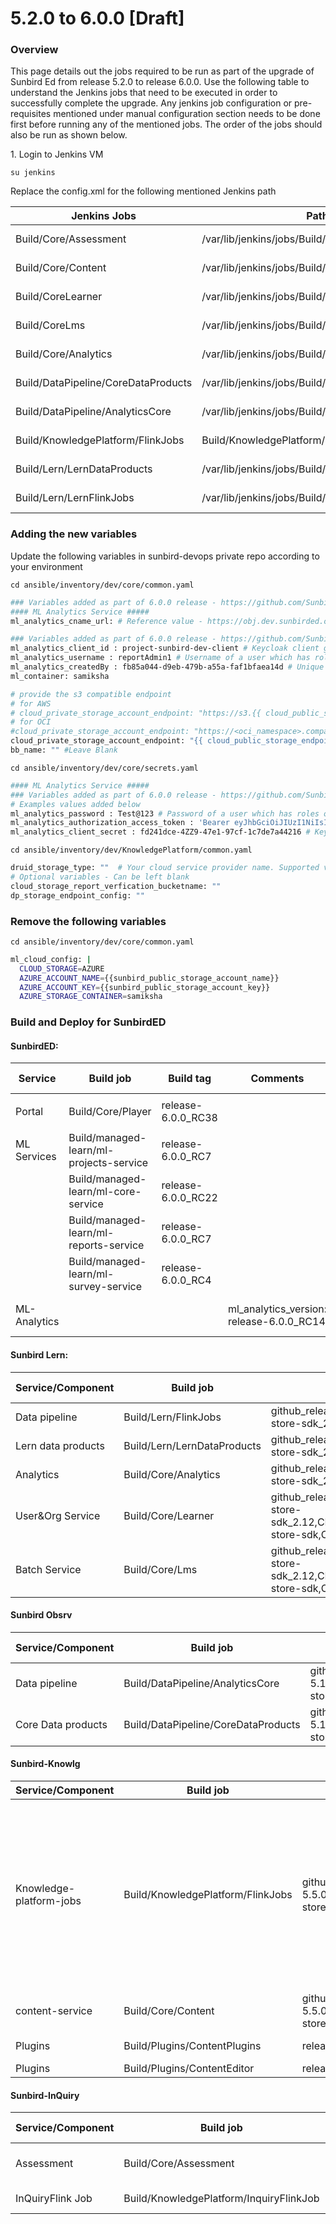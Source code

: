 # 5.2.0 to 6.0.0 \[Draft]

###

### Overview <a href="#user-content-overview" id="user-content-overview"></a>

This page details out the jobs required to be run as part of the upgrade of Sunbird Ed from release 5.2.0 to release 6.0.0. Use the following table to understand the Jenkins jobs that need to be executed in order to successfully complete the upgrade. Any jenkins job configuration or pre-requisites mentioned under manual configuration section needs to be done first before running any of the mentioned jobs. The order of the jobs should also be run as shown below.

1\. Login to Jenkins VM

```su jenkins```


Replace the config.xml for the following mentioned Jenkins path

| Jenkins Jobs  | Path of Jenkins Server  | Update Jenkins job URL  |
|---|---|---|
| Build/Core/Assessment  | /var/lib/jenkins/jobs/Build/jobs/Core/jobs/Assessment  | https://github.com/project-sunbird/sunbird-devops/blob/release-6.0.0/deploy/jenkins/jobs/Build/jobs/Core/jobs/Assessment/config.xml  |
| Build/Core/Content  | /var/lib/jenkins/jobs/Build/jobs/Core/jobs/Content  |  https://github.com/project-sunbird/sunbird-devops/blob/release-6.0.0/deploy/jenkins/jobs/Build/jobs/Core/jobs/Content/config.xml |
| Build/CoreLearner  | /var/lib/jenkins/jobs/Build/jobs/Core/jobs/Learner  |  https://github.com/project-sunbird/sunbird-devops/blob/release-6.0.0/deploy/jenkins/jobs/Build/jobs/Core/jobs/Learner/config.xml |
|Build/CoreLms   | /var/lib/jenkins/jobs/Build/jobs/Core/jobs/Lms  | https://github.com/project-sunbird/sunbird-devops/blob/release-6.0.0/deploy/jenkins/jobs/Build/jobs/Core/jobs/Lms/config.xml  |
| Build/Core/Analytics  | /var/lib/jenkins/jobs/Build/jobs/Core/jobs/Analytics  |  https://github.com/project-sunbird/sunbird-devops/blob/release-6.0.0/deploy/jenkins/jobs/Build/jobs/Core/jobs/Analytics/config.xml |
|  Build/DataPipeline/CoreDataProducts | /var/lib/jenkins/jobs/Build/jobs/DataPipeline/jobs/CoreDataProducts  |  https://github.com/project-sunbird/sunbird-devops/blob/release-6.0.0/deploy/jenkins/jobs/Build/jobs/DataPipeline/jobs/CoreDataProducts/config.xml |
| Build/DataPipeline/AnalyticsCore  |  /var/lib/jenkins/jobs/Build/jobs/DataPipeline/jobs/AnalyticsCore | https://github.com/project-sunbird/sunbird-devops/blob/release-6.0.0/deploy/jenkins/jobs/Build/jobs/DataPipeline/jobs/AnalyticsCore/config.xml  |
| Build/KnowledgePlatform/FlinkJobs  | Build/KnowledgePlatform/FlinkJobs  |  https://github.com/project-sunbird/sunbird-devops/blob/release-6.0.0/deploy/jenkins/jobs/Build/jobs/KnowledgePlatform/jobs/FlinkJobs/config.xml |
| Build/Lern/LernDataProducts  |  /var/lib/jenkins/jobs/Build/jobs/Lern/jobs/LernDataProducts |  https://github.com/project-sunbird/sunbird-devops/blob/release-6.0.0/deploy/jenkins/jobs/Build/jobs/Lern/jobs/LernDataProducts/config.xml |
| Build/Lern/LernFlinkJobs  | /var/lib/jenkins/jobs/Build/jobs/Lern/jobs/LernFlinkJobs  |  https://github.com/project-sunbird/sunbird-devops/blob/release-6.0.0/deploy/jenkins/jobs/Build/jobs/Lern/jobs/LernFlinkJobs/config.xml |

### Adding the new variables
Update the  following variables in sunbird-devops private repo according to your environment

```cd ansible/inventory/dev/core/common.yaml```

```bash
### Variables added as part of 6.0.0 release - https://github.com/Sunbird-Ed/ml-analytics-service/tree/release-6.0.0/release-notes/6.0.0.md
#### ML Analytics Service #####
ml_analytics_cname_url: # Reference value - https://obj.dev.sunbirded.org/samiksha/

### Variables added as part of 6.0.0 release - https://github.com/Sunbird-Ed/ml-analytics-service/tree/release-6.0.0/release-notes/6.0.0.md
ml_analytics_client_id : project-sunbird-dev-client # Keycloak client group
ml_analytics_username : reportAdmin1 # Username of a user which has roles of "PROGRAM_MANAGER", "PROGRAM_DESIGNER", "REPORT_ADMIN", "REPORT_VIEWER"
ml_analytics_createdBy : fb85a044-d9eb-479b-a55a-faf1bfaea14d # Unique system generated user UUID which is the same user as above
ml_container: samiksha

# provide the s3 compatible endpoint
# for AWS
# cloud_private_storage_account_endpoint: "https://s3.{{ cloud_public_storage_region }}.amazonaws.com"
# for OCI
#cloud_private_storage_account_endpoint: "https://<oci_namespace>.compat.objectstorage.{{cloud_public_storage_region}}.oraclecloud.com"
cloud_private_storage_account_endpoint: "{{ cloud_public_storage_endpoint }}" # Leave Blank for Azure
bb_name: "" #Leave Blank
```
```cd ansible/inventory/dev/core/secrets.yaml```

```bash
#### ML Analytics Service #####
### Variables added as part of 6.0.0 release - https://github.com/Sunbird-Ed/ml-analytics-service/tree/release-6.0.0/release-notes/6.0.0.md
# Examples values added below
ml_analytics_password : Test@123 # Password of a user which has roles of "PROGRAM_MANAGER", "PROGRAM_DESIGNER", "REPORT_ADMIN", "REPORT_VIEWER"
ml_analytics_authorization_access_token : 'Bearer eyJhbGciOiJIUzI1NiIsInR5cCI6IkpXVCJ9.eyJpc3MiOiJkOTY3NzRjYzXXXXXXXXXXXXXQ4Y2RiOWQ2Mzg0OSJ9.n4hXxKxl_698yeZPSWhXeGvMOb4esfgPadIZe8jZ0Z4' # Bearer auth token which has access to APIs as defined in the https://github.com/Sunbird-Ed/ml-analytics-service/tree/release-6.0.0/release-notes/6.0.0.md
ml_analytics_client_secret : fd241dce-4ZZ9-47e1-97cf-1c7de7a44216 # Keycloak client secret for creating tokens, mapped to client id supplied to variable ml_analytics_client_id
```

```cd ansible/inventory/dev/KnowledgePlatform/common.yaml```

```bash
druid_storage_type: ""  # Your cloud service provider name. Supported values are aws, azure, gcloud
# Optional variables - Can be left blank
cloud_storage_report_verfication_bucketname: ""
dp_storage_endpoint_config: ""
```
### Remove the following variables

```cd ansible/inventory/dev/core/common.yaml```


```bash
ml_cloud_config: |
  CLOUD_STORAGE=AZURE
  AZURE_ACCOUNT_NAME={{sunbird_public_storage_account_name}}
  AZURE_ACCOUNT_KEY={{sunbird_public_storage_account_key}}
  AZURE_STORAGE_CONTAINER=samiksha
```

###

### **Build and Deploy for SunbirdED**

####

#### **SunbirdED:**

| Service      | Build job                               | Build tag           | Comments                                    | Deploy Job                                | Deploy tag    |
| ------------ | --------------------------------------- | ------------------- | ------------------------------------------- | ----------------------------------------- | ------------- |
| Portal       | <p>Build/Core/Player<br></p>            | release-6.0.0\_RC38 |                                             | Deploy/Kubernetes/Player                  | release-6.0.0 |
| ML Services  | Build/managed-learn/ml-projects-service | release-6.0.0\_RC7  |                                             | Deploy/managed-learn/ml-projects-service  | release-6.0.0 |
|              | Build/managed-learn/ml-core-service     | release-6.0.0\_RC22 |                                             | Deploy/managed-learn/ml-core-service      | release-6.0.0 |
|              | Build/managed-learn/ml-reports-service  | release-6.0.0\_RC7  |                                             | Deploy/managed-learn/ml-reports-service   | release-6.0.0 |
|              | Build/managed-learn/ml-survey-service   | release-6.0.0\_RC4  |                                             | Deploy/managed-learn/ml-survey-service    | release-6.0.0 |
| ML-Analytics |                                         |                     | ml\_analytics\_version: release-6.0.0\_RC14 | Deploy/managed-learn/ml-analytics-service | release-5.2.0 |

####

#### Sunbird Lern:

<table data-full-width="false"><thead><tr><th>Service/Component</th><th>Build job</th><th>Build tag</th><th>Deploy Job</th><th>Deploy tag</th><th>Comments</th></tr></thead><tbody><tr><td>Data pipeline</td><td>Build/Lern/FlinkJobs</td><td>github_release_tag:release-5.3.1_RC1,CLOUD_STORE_GROUP_ID:org.sunbird,CLOUD_STORE_ARTIFACT_ID:cloud-store-sdk_2.12,CLOUD_STORE_VERSION:1.4.6</td><td>Deploy/Lern/FlinkJobs</td><td>release-5.3.0_RC5</td><td></td></tr><tr><td>Lern data products</td><td>Build/Lern/LernDataProducts</td><td>github_release_tag:release-5.3.1_RC1,CLOUD_STORE_GROUP_ID:org.sunbird,CLOUD_STORE_ARTIFACT_ID:cloud-store-sdk_2.12,CLOUD_STORE_VERSION:1.4.6</td><td>Deploy/Lern/LernDataProducts</td><td>release-5.1.0_RC1</td><td></td></tr><tr><td>Analytics</td><td>Build/Core/Analytics</td><td>github_release_tag:release-5.1.2_RC1,CLOUD_STORE_GROUP_ID:org.sunbird,CLOUD_STORE_ARTIFACT_ID:cloud-store-sdk_2.12,CLOUD_STORE_VERSION:1.4.0</td><td>Deploy/Kubernetes/Analytics</td><td>release-5.2.0-lern</td><td></td></tr><tr><td>User&#x26;Org Service</td><td>Build/Core/Learner</td><td>github_release_tag:release-5.3.1_RC1,CLOUD_STORE_GROUP_ID:org.sunbird,CLOUD_STORE_ARTIFACT_ID:cloud-store-sdk_2.12,CLOUD_STORE_VERSION:1.4.0CLOUD_STORE_GROUP_ID:org.sunbird,CLOUD_STORE_ARTIFACT_ID:cloud-store-sdk,CLOUD_STORE_VERSION:1.4.6</td><td>Deploy/Kubernetes/Learner</td><td>release-5.3.0-lern</td><td></td></tr><tr><td>Batch Service</td><td>Build/Core/Lms</td><td>github_release_tag:release-5.3.2_RC1,,CLOUD_STORE_GROUP_ID:org.sunbird,CLOUD_STORE_ARTIFACT_ID:cloud-store-sdk_2.12,CLOUD_STORE_VERSION:1.4.0CLOUD_STORE_GROUP_ID:org.sunbird,CLOUD_STORE_ARTIFACT_ID:cloud-store-sdk,CLOUD_STORE_VERSION:1.4.6</td><td>Deploy/Kubernetes/Lms</td><td>release-5.3.0-lern</td><td></td></tr></tbody></table>



#### Sunbird Obsrv

<table data-full-width="false"><thead><tr><th>Service/Component</th><th>Build job</th><th>Build tag</th><th>Deploy Job</th><th>Deploy tag</th><th>Comments</th></tr></thead><tbody><tr><td>Data pipeline</td><td>Build/DataPipeline/AnalyticsCore</td><td>github_release_tag:release-5.1.2_RC1,CLOUD_STORE_GROUP_ID:org.sunbird,CLOUD_STORE_ARTIFACT_ID:cloud-store-sdk_2.12,CLOUD_STORE_VERSION:1.4.0</td><td>Deploy/DataPipeline/AnalyticsCore</td><td>release-5.0.0_RC1</td><td></td></tr><tr><td>Core Data products</td><td>Build/DataPipeline/CoreDataProducts</td><td>github_release_tag:release-5.1.2_RC1,CLOUD_STORE_GROUP_ID:org.sunbird,CLOUD_STORE_ARTIFACT_ID:cloud-store-sdk_2.12,CLOUD_STORE_VERSION:1.4.0</td><td>Deploy/DataPipeline/CoreDataProducts</td><td>release-5.0.0_RC1</td><td></td></tr></tbody></table>



#### **Sunbird-Knowlg**

<table data-full-width="false"><thead><tr><th width="164">Service/Component</th><th width="144">Build job</th><th width="132">Build tag</th><th>Deploy Job</th><th>Deploy tag</th><th>Comments</th></tr></thead><tbody><tr><td>Knowledge-platform-jobs</td><td>Build/KnowledgePlatform/FlinkJobs</td><td>github_release_tag:release-5.5.0_RC2,CLOUD_STORE_GROUP_ID:org.sunbird,CLOUD_STORE_ARTIFACT_ID:cloud-store-sdk_2.12,CLOUD_STORE_VERSION:1.4.6</td><td>Deploy/KnowledgePlatform/FlinkJobs</td><td>release-5.4.1_RC1</td><td>Jobs to be deployed:
<strong>1. asset-enrichment
2.content-publish
3. post-publish-processor
4. qrcode-image-generator
5. video-stream-generator</strong></td></tr><tr><td>content-service</td><td>Build/Core/Content</td><td>github_release_tag:release-5.5.0_RC1,CLOUD_STORE_GROUP_ID:org.sunbird,CLOUD_STORE_ARTIFACT_ID:cloud-store-sdk,CLOUD_STORE_VERSION:1.4.6</td><td>Deploy/Kubernetes/Content</td><td>release-6.0.0</td><td></td></tr><tr><td>Plugins</td><td>Build/Plugins/ContentPlugins</td><td>release-5.2.1_RC3</td><td>Deploy/Plugins/ContentPlugins</td><td>release-6.0.0</td><td></td></tr><tr><td>Plugins</td><td>Build/Plugins/ContentEditor</td><td>release-5.2.1_RC3</td><td>Deploy/Plugins/ContentEditor</td><td>release6.0.0</td><td></td></tr></tbody></table>

#### **Sunbird-InQuiry**

<table data-full-width="true"><thead><tr><th>Service/Component</th><th>Build job</th><th>Build tag</th><th>Deploy Job</th><th>Deploy tag</th><th>Comments</th></tr></thead><tbody><tr><td>Assessment</td><td>Build/Core/Assessment</td><td>inquiry_release_tag:release-5.6.0_RC1,core_release_tag:release-5.2.0_RC2</td><td>Deploy/Kubernetes/Assessment</td><td>release-6.0.0</td><td></td></tr><tr><td>InQuiryFlink Job</td><td>Build/KnowledgePlatform/InquiryFlinkJob</td><td>release-5.7.0_RC2</td><td>Deploy/KnowledgePlatform/InquiryFlinkJob</td><td>release-5.7.0_RC1</td><td></td></tr></tbody></table>

